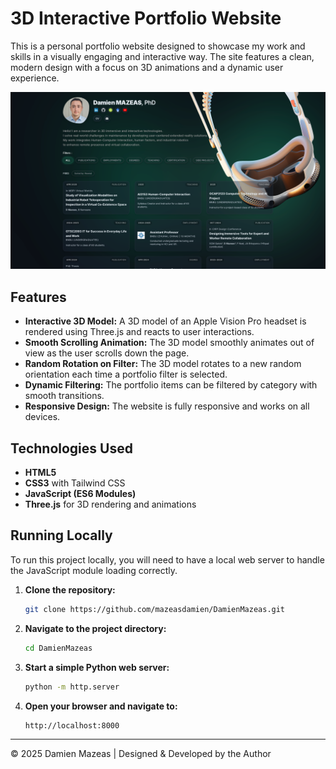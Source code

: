 # 3D Interactive Portfolio Website

This is a personal portfolio website designed to showcase my work and skills in a visually engaging and interactive way. The site features a clean, modern design with a focus on 3D animations and a dynamic user experience.

![Portfolio Screenshot](images/screenshot.png)

## Features

- **Interactive 3D Model:** A 3D model of an Apple Vision Pro headset is rendered using Three.js and reacts to user interactions.
- **Smooth Scrolling Animation:** The 3D model smoothly animates out of view as the user scrolls down the page.
- **Random Rotation on Filter:** The 3D model rotates to a new random orientation each time a portfolio filter is selected.
- **Dynamic Filtering:** The portfolio items can be filtered by category with smooth transitions.
- **Responsive Design:** The website is fully responsive and works on all devices.

## Technologies Used

- **HTML5**
- **CSS3** with Tailwind CSS
- **JavaScript (ES6 Modules)**
- **Three.js** for 3D rendering and animations

## Running Locally

To run this project locally, you will need to have a local web server to handle the JavaScript module loading correctly.

1. **Clone the repository:**
   ```bash
   git clone https://github.com/mazeasdamien/DamienMazeas.git
   ```

2. **Navigate to the project directory:**
   ```bash
   cd DamienMazeas
   ```

3. **Start a simple Python web server:**
   ```bash
   python -m http.server
   ```

4. **Open your browser and navigate to:**
   ```
   http://localhost:8000
   ```

---
&copy; 2025 Damien Mazeas | Designed & Developed by the Author